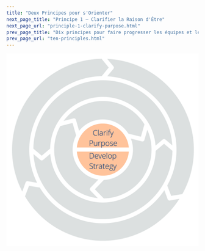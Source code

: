 ```yaml
---
title: "Deux Principes pour s'Orienter"
next_page_title: "Principe 1 – Clarifier la Raison d'Être"
next_page_url: "principle-1-clarify-purpose.html"
prev_page_title: "Dix principes pour faire progresser les équipes et les organisations"
prev_page_url: "ten-principles.html"
---
```




![Deux Principes pour s'Orienter : Clarifier la Raison d'Être - Développer la Stratégie](img/csf/csf-light-orientation.png)

